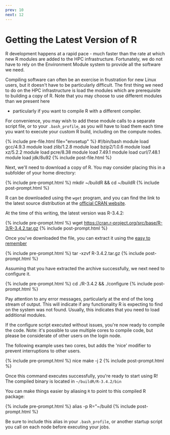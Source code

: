 ```yaml
---
prev: 10 
next: 12
---
```


# Getting the Latest Version of R


R development happens at a rapid pace - much faster than the rate at which
new R modules are added to the HPC infrastructure. Fortunately, we
do not have to rely on the Environment Module system to provide
all the software we need. 

Compiling software can often be an exercise in frustration for new
Linux users, but it doesn't have to be particularly difficult. The 
first thing we need to do on the HPC infrastructure is load the
modules which are prerequisite to building a copy of R. Note that you
may choose to use different modules than we present here
 - particularly if you want to compile R with a different compiler. 
 
For convenience, you may wish to add these module calls to a 
separate script file, or to your `.bash_profile`, as you will 
have to load them each time you want to execute your custom 
R build, including on the compute nodes. 


{% include pre-file.html file="envsetup" %}
#!/bin/bash
module load gcc/4.9.3
module load zlib/1.2.8
module load bzip2/1.0.6
module load xz/5.2.2
module load pcre/8.38
module load 7.49.1
module load curl/7.48.1
module load jdk/8u92
{% include post-file.html %}

Next, we'll need to download a copy of R. You may consider placing this in a subfolder of your home directory:

{% include pre-prompt.html %}
mkdir ~/buildR && cd ~/buildR
{% include post-prompt.html %}

R can be downloaded using the `wget` 
program, and you can find the link to the
latest source distribution at the
[official CRAN website](https://cran.r-project.org/).

At the time of this writing, the latest
version was R-3.4.2:

{% include pre-prompt.html %}
wget https://cran.r-project.org/src/base/R-3/R-3.4.2.tar.gz
{% include post-prompt.html %}

Once you've downloaded the file, you can extract it using the [easy to remember](https://xkcd.com/1168/)

{% include pre-prompt.html %}
tar -xzvf R-3.4.2.tar.gz
{% include post-prompt.html %}

Assuming that you have extracted the archive successfully, we next need to configure it. 

{% include pre-prompt.html %}
cd ./R-3.4.2 && ./configure
{% include post-prompt.html %}

Pay attention to any error messages, particularly
at the end of the long stream of output. This will indicate if any functionality R is expecting to find on the system was not found. Usually, this indicates that you need to load additional modules. 

If the configure script executed without issues, you're now ready to compile the code. Note: it's possible to use multiple cores to compile code, but please
be considerate of other users on the login node. 

The following example uses two cores, but 
adds the 'nice' modifier to prevent
interruptions to other users. 

{% include pre-prompt.html %}
nice make -j 2
{% include post-prompt.html %}

Once this command executes successfully, 
you're ready to start using R! The
compiled binary is located in `~/buildR/R-3.4.2/bin`

You can make things easier by aliasing 
`R` to point to this compiled R package:


{% include pre-prompt.html %}
alias -p R="~/build
{% include post-prompt.html %}

Be sure to include this alias in your `.bash_profile`, or another startup script you call on each node before executing your jobs. 
